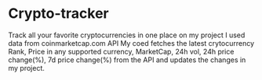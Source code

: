 # Crypto-tracker
Track all your favorite cryptocurrencies in one place on my project 
I used data from coinmarketcap.com API
My coed fetches the latest crytocurrency Rank, Price in any supported currency, MarketCap, 24h vol, 24h price change(%), 7d price change(%) from the API and updates the changes in my project.
